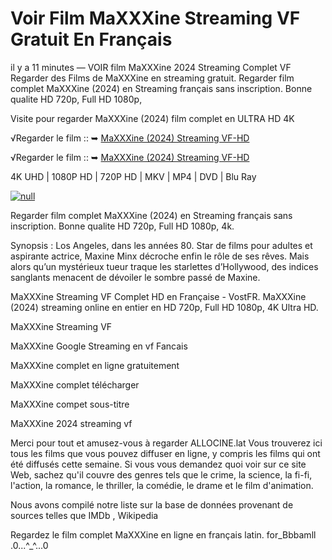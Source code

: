 # Voir Film MaXXXine Streaming VF Gratuit En Français

il y a 11 minutes — VOIR film MaXXXine 2024 Streaming Complet VF Regarder des Films de MaXXXine en streaming gratuit. Regarder film complet MaXXXine (2024) en Streaming français sans inscription. Bonne qualite HD 720p, Full HD 1080p,

Visite pour regarder MaXXXine (2024) film complet en ULTRA HD 4K

√Regarder le film :: ➥ [MaXXXine (2024) Streaming VF-HD](https://maxstream-best.blogspot.com/2024/07/maxxxinevf.html)

√Regarder le film :: ➥ [MaXXXine (2024) Streaming VF-HD](https://maxstream-best.blogspot.com/2024/07/maxxxinevf.html)

4K UHD | 1080P HD | 720P HD | MKV | MP4 | DVD | Blu Ray

[![null](https://static.wixstatic.com/media/855a25_043b5abeb4ae4d35ac003198e7fe56ed~mv2.gif)](https://maxstream-best.blogspot.com/2024/07/maxxxinevf.html)


Regarder film complet MaXXXine (2024) en Streaming français sans inscription. Bonne qualite HD 720p, Full HD 1080p, 4k.

Synopsis : Los Angeles, dans les années 80. Star de films pour adultes et aspirante actrice, Maxine Minx décroche enfin le rôle de ses rêves. Mais alors qu’un mystérieux tueur traque les starlettes d’Hollywood, des indices sanglants menacent de dévoiler le sombre passé de Maxine.

MaXXXine Streaming VF Complet HD en Française - VostFR. MaXXXine (2024) streaming online en entier en HD 720p, Full HD 1080p, 4K Ultra HD.

MaXXXine Streaming VF

MaXXXine Google Streaming en vf Fancais

MaXXXine complet en ligne gratuitement

MaXXXine complet télécharger

MaXXXine compet sous-titre

MaXXXine 2024 streaming vf

Merci pour tout et amusez-vous à regarder ALLOCINE.lat Vous trouverez ici tous les films que vous pouvez diffuser en ligne, y compris les films qui ont été diffusés cette semaine. Si vous vous demandez quoi voir sur ce site Web, sachez qu'il couvre des genres tels que le crime, la science, la fi-fi, l'action, la romance, le thriller, la comédie, le drame et le film d'animation.

Nous avons compilé notre liste sur la base de données provenant de sources telles que IMDb , Wikipedia

Regardez le film complet MaXXXine en ligne en français latin. for_Bbbamll .0...^_^...0
